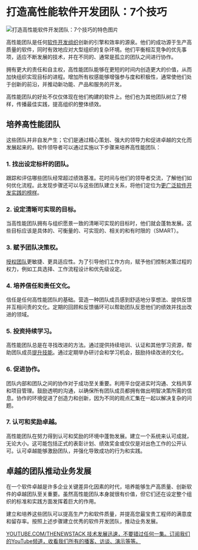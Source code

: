 # 打造高性能软件开发团队：7个技巧

![打造高性能软件开发团队：7个技巧的特色图片](https://cdn.thenewstack.io/media/2025/01/81338bae-high-performing-teams-1024x576.jpg)

高性能团队是任何[软件开发组织](https://thenewstack.io/all-things-open-whats-your-future-as-a-developer/)创新的引擎和效率的源泉。他们的成功源于生产高质量的软件，同时有效地应对大型组织的复杂环境。他们平衡相互竞争的优先事项，适应不断发展的技术，并在不同的、通常是孤立的团队之间进行协作。

拥有更大的责任和自主权，高性能团队能够在更短的时间内创造更大的价值，从而加快组织实现目标的进程。增加所有权感能够增强参与度和积极性，通常使他们处于创新的前沿，并推动新功能、产品和服务的开发。

高性能团队的好处不仅仅体现在他们构建的软件上。他们也为其他团队树立了榜样，传播最佳实践，提高组织的整体绩效。

## 培养高性能团队

这些团队并非自发产生；它们是通过精心策划、强大的领导力和促进卓越的文化而发展起来的。软件领导者可以通过实施以下步骤来培养高性能团队：

### 1. 找出设定标杆的团队。

跟踪和评估哪些团队经常超过绩效基准。花时间与他们的领导者交流，了解他们如何优化流程。此发现步骤还可以与这些团队建立关系，将他们定位为[更广泛软件开发实践的榜样](https://thenewstack.io/5-steps-to-debug-development-and-operations-teams/)。

### 2. 设定清晰可实现的目标。

当高性能团队拥有与组织愿景一致的清晰可实现的目标时，他们就会蓬勃发展。这些目标应该是具体的、可衡量的、可实现的、相关的和有时限的（SMART）。

### 3. 赋予团队决策权。

[授权团队](https://thenewstack.io/empowering-developers-is-critical-to-drive-ai-innovation/)更敏捷、更具适应性。为了引导他们工作方向，赋予他们控制决策过程的权力，例如工具选择、工作流程设计和优先级设定。

### 4. 培养信任和责任文化。

信任是任何高性能团队的基础。营造一种团队成员感到舒适地分享想法、提供反馈并互相问责的文化。定期的回顾和反馈循环可以帮助团队反思他们的绩效并找出改进的领域。

### 5. 投资持续学习。

高性能团队总是在寻找改进的方法。通过提供持续培训、认证和其他学习资源，帮助团队成员[提升技能](https://thenewstack.io/upskilling-engineering-teams-for-the-ai-era)。通过定期举办研讨会和学习机会，鼓励持续改进的文化。

### 6. 促进协作。

团队内部和团队之间的协作对于成功至关重要。利用平台促进实时沟通、文档共享和项目管理。鼓励透明的沟通，以确保所有团队成员都拥有做出明智决策所需的信息。协作的环境促进了创造力和创新，因为不同的观点汇集在一起以解决复杂的问题。

### 7. 认可和奖励卓越。

高性能团队在努力得到认可和奖励的环境中蓬勃发展。建立一个系统来认可成就，无论大小。这可能包括正式的表彰计划、绩效奖金或仅仅是对出色工作的公开认可。认可卓越能够激励团队，并强化导致成功的行为和实践。

## 卓越的团队推动业务发展

在一个软件卓越是许多企业关键差异化因素的时代，培养能够生产高质量、创新软件的卓越团队至关重要。虽然高性能团队本身就很有价值，但它们还在设定整个组织的标准和实践方面发挥着巨大的作用。

建立和培养这些团队可以提高生产力和软件质量，并提高您最宝贵工程师的满意度和留存率。按照上述步骤建立优秀的软件开发团队，推动业务发展。

[YOUTUBE.COM/THENEWSTACK 技术发展迅速，不要错过任何一集。订阅我们的YouTube频道，收看我们所有的播客、访谈、演示等等。](https://youtube.com/thenewstack?sub_confirmation=1)